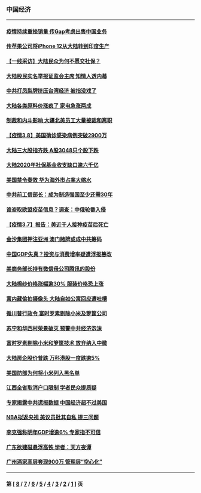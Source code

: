 ### 中国经济
---
#### [疫情持续重挫销量 传Gap考虑出售中国业务](../../pages/ncid283/n12798689.md) 
#### [传苹果公司将iPhone 12从大陆转到印度生产](../../pages/ncid283/n12798232.md) 
#### [【一线采访】大陆民众为何不愿交社保？](../../pages/ncid283/n12798062.md) 
#### [大陆股民实名举报证监会主席 知情人透内幕](../../pages/ncid283/n12797728.md) 
#### [中共打凤梨牌挤压台湾经济 被指没戏了](../../pages/ncid283/n12797767.md) 
#### [大陆各类原料价涨疯了 家电急涨两成](../../pages/ncid283/n12797791.md) 
#### [制裁和内斗影响 大疆北美员工大量被裁和离职](../../pages/ncid283/n12797561.md) 
#### [【疫情3.8】美国确诊感染病例突破2900万](../../pages/ncid283/n12796784.md) 
#### [大陆三大股指齐跌 A股3048只个股下跌](../../pages/ncid283/n12796629.md) 
#### [大陆2020年社保基金收支缺口逾六千亿](../../pages/ncid283/n12795852.md) 
#### [美国禁令奏效 华为海外市占率大缩水](../../pages/ncid283/n12795826.md) 
#### [中共前工信部长：成为制造强国至少还需30年](../../pages/ncid283/n12795407.md) 
#### [谁盗取欧盟疫苗信息？调查：中俄轮番入侵](../../pages/ncid283/n12795175.md) 
#### [【疫情3.7】报告：美近千人接种疫苗后死亡](../../pages/ncid283/n12794897.md) 
#### [金沙集团押注亚洲 澳门赌牌或成中共筹码](../../pages/ncid283/n12794371.md) 
#### [中国GDP失真？投资与消费增率疑遭浮报篡改](../../pages/ncid283/n12794252.md) 
#### [美商务部长持有微信母公司腾讯的股份](../../pages/ncid283/n12794197.md) 
#### [大陆棉纱价格涨幅逾30% 服装价格恐上涨](../../pages/ncid283/n12793619.md) 
#### [寓内藏偷拍摄像头 大陆自如公寓回应遭吐槽](../../pages/ncid283/n12793107.md) 
#### [循川普行政令 富时罗素剔除小米及箩筐公司](../../pages/ncid283/n12792984.md) 
#### [苏宁和华西村荣景破灭 预警中共经济泡沫](../../pages/ncid283/n12790545.md) 
#### [富时罗素剔除小米和箩筐技术 放弃纳入中微](../../pages/ncid283/n12792755.md) 
#### [大陆房企股价普跌 万科港股一度跌逾5%](../../pages/ncid283/n12792717.md) 
#### [美国防部为何将小米列入黑名单](../../pages/ncid283/n12792637.md) 
#### [江西全省取消户口限制 学者民众提质疑](../../pages/ncid283/n12792199.md) 
#### [专家揭露中共谎报数据 中国经济超不过美国](../../pages/ncid283/n12792148.md) 
#### [NBA拟返央视 美议员批其自私 提三问题](../../pages/ncid283/n12792201.md) 
#### [李克强称明年GDP增逾6% 专家指不可信](../../pages/ncid283/n12791300.md) 
#### [广东欲建磁悬浮高铁 学者：天方夜谭](../../pages/ncid283/n12791664.md) 
#### [广州酒家高层套现900万 管理层“空心化”](../../pages/ncid283/n12791083.md) 

---
#### 第 [ [8](./8.md) / [7](./7.md) / [6](./6.md) / [5](./5.md) / [4](./4.md) / [3](./3.md) / [2](./2.md) / [1](./1.md) ] 页
